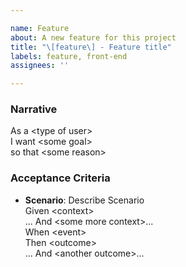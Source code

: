 ```yaml
---

name: Feature
about: A new feature for this project
title: "\[feature\] - Feature title"
labels: feature, front-end
assignees: ''

---
```


### Narrative

As a &lt;type of user&gt;\
I want &lt;some goal&gt;\
so that &lt;some reason&gt;

### Acceptance Criteria

- **Scenario**: Describe Scenario\
    Given &lt;context&gt;\
    ... And &lt;some more context&gt;...\
    When  &lt;event&gt;\
    Then  &lt;outcome&gt;\
    ... And &lt;another outcome&gt;...
